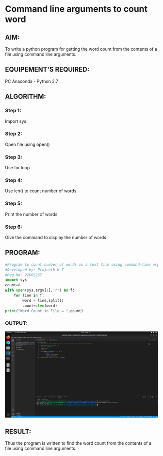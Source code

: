 # Command line arguments to count word
## AIM:
To write a python program for getting the word count from the contents of a file using command line arguments.

## EQUIPEMENT'S REQUIRED: 
PC
Anaconda - Python 3.7

## ALGORITHM: 

### Step 1:
Import sys
### Step 2: 
Open file using open()
### Step 3: 
Use for loop
### Step 4:  
Use len() to count number of words
### Step 5: 
Print the number of words
### Step 6: 
Give the command to display the number of words

## PROGRAM:
```python
#Program to count number of words in a text file using command-line arguments
#Developed by: Prajeeth K T
#Reg.No: 22002267
import sys
count=0
with open(sys.argv[1],'r') as f:
    for line in f:
        word = line.split()
        count+=len(word)
print("Word Count in File = ",count)
```
### OUTPUT:
![](./cmd.png)

## RESULT:
Thus the program is written to find the word count from the contents of a file using command line arguments.